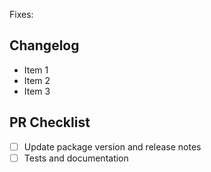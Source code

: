 Fixes: 

## Changelog
- Item 1
- Item 2
- Item 3

## PR Checklist
- [ ] Update package version and release notes
- [ ] Tests and documentation